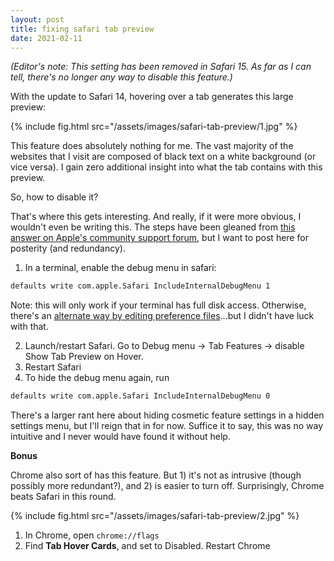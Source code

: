 ```yaml
---
layout: post
title: fixing safari tab preview
date: 2021-02-11
---
```


*(Editor's note: This setting has been removed in Safari 15. As far as I can
tell, there's no longer any way to disable this feature.)*

With the update to Safari 14, hovering over a tab generates this large preview:

{% include fig.html src="/assets/images/safari-tab-preview/1.jpg" %}

This feature does absolutely nothing for me. The vast majority of the websites
that I visit are composed of black text on a white background (or vice versa). I
gain zero additional insight into what the tab contains with this preview.

So, how to disable it?

That's where this gets interesting. And really, if it were more obvious, I
wouldn't even be writing this. The steps have been gleaned from [this answer on
Apple's community support forum][apple_forum_post], but I want to post here for
posterity (and redundancy).

1. In a terminal, enable the debug menu in safari:
``` sh
defaults write com.apple.Safari IncludeInternalDebugMenu 1
```
Note: this will only work if your terminal has full disk access. Otherwise,
there's an [alternate way by editing preference files][six_colors_post]...but I
didn't have luck with that.

2. Launch/restart Safari. Go to Debug menu -> Tab Features -> disable Show Tab
   Preview on Hover. 
3. Restart Safari
4. To hide the debug menu again, run
``` sh
defaults write com.apple.Safari IncludeInternalDebugMenu 0
```

There's a larger rant here about hiding cosmetic feature settings in a hidden
settings menu, but I'll reign that in for now. Suffice it to say, this was no
way intuitive and I never would have found it without help.

**Bonus**

Chrome also sort of has this feature. But 1) it's not as intrusive (though
possibly more redundant?), and 2) is easier to turn off. Surprisingly, Chrome
beats Safari in this round.

{% include fig.html src="/assets/images/safari-tab-preview/2.jpg" %}

1. In Chrome, open `chrome://flags`
2. Find **Tab Hover Cards**, and set to Disabled. Restart Chrome

[apple_forum_post]: https://discussions.apple.com/thread/251928059
[six_colors_post]: https://sixcolors.com/post/2020/09/enabling-the-debug-menu-in-safari-14-on-big-sur-and-catalina/
